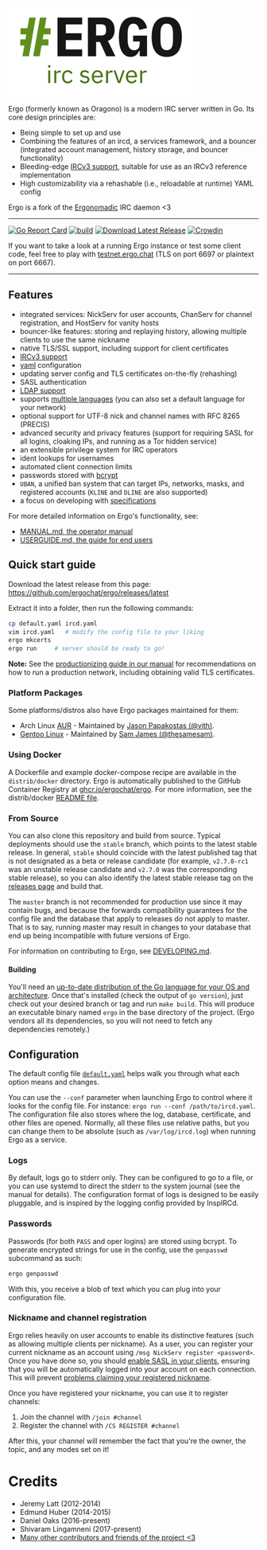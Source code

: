 ![Ergo logo](docs/logo.png)

Ergo (formerly known as Oragono) is a modern IRC server written in Go. Its core design principles are:

* Being simple to set up and use
* Combining the features of an ircd, a services framework, and a bouncer (integrated account management, history storage, and bouncer functionality)
* Bleeding-edge [IRCv3 support](https://ircv3.net/software/servers.html), suitable for use as an IRCv3 reference implementation
* High customizability via a rehashable (i.e., reloadable at runtime) YAML config

Ergo is a fork of the [Ergonomadic](https://github.com/jlatt/ergonomadic) IRC daemon <3

---

[![Go Report Card](https://goreportcard.com/badge/github.com/ergochat/ergo)](https://goreportcard.com/report/github.com/ergochat/ergo)
[![build](https://github.com/ergochat/ergo/actions/workflows/build.yml/badge.svg)](https://github.com/ergochat/ergo/actions/workflows/build.yml)
[![Download Latest Release](https://img.shields.io/badge/downloads-latest%20release-green.svg)](https://github.com/ergochat/ergo/releases/latest)
[![Crowdin](https://d322cqt584bo4o.cloudfront.net/ergochat/localized.svg)](https://crowdin.com/project/ergochat)

If you want to take a look at a running Ergo instance or test some client code, feel free to play with [testnet.ergo.chat](https://testnet.ergo.chat/) (TLS on port 6697 or plaintext on port 6667).

---


## Features

* integrated services: NickServ for user accounts, ChanServ for channel registration, and HostServ for vanity hosts
* bouncer-like features: storing and replaying history, allowing multiple clients to use the same nickname
* native TLS/SSL support, including support for client certificates
* [IRCv3 support](https://ircv3.net/software/servers.html)
* [yaml](https://yaml.org/) configuration
* updating server config and TLS certificates on-the-fly (rehashing)
* SASL authentication
* [LDAP support](https://github.com/ergochat/ergo-ldap)
* supports [multiple languages](https://crowdin.com/project/ergochat) (you can also set a default language for your network)
* optional support for UTF-8 nick and channel names with RFC 8265 (PRECIS)
* advanced security and privacy features (support for requiring SASL for all logins, cloaking IPs, and running as a Tor hidden service)
* an extensible privilege system for IRC operators
* ident lookups for usernames
* automated client connection limits
* passwords stored with [bcrypt](https://godoc.org/golang.org/x/crypto)
* `UBAN`, a unified ban system that can target IPs, networks, masks, and registered accounts (`KLINE` and `DLINE` are also supported)
* a focus on developing with [specifications](https://ergo.chat/specs.html)

For more detailed information on Ergo's functionality, see:

* [MANUAL.md, the operator manual](https://github.com/ergochat/ergo/blob/stable/docs/MANUAL.md)
* [USERGUIDE.md, the guide for end users](https://github.com/ergochat/ergo/blob/stable/docs/USERGUIDE.md)

## Quick start guide

Download the latest release from this page: https://github.com/ergochat/ergo/releases/latest

Extract it into a folder, then run the following commands:

```sh
cp default.yaml ircd.yaml
vim ircd.yaml   # modify the config file to your liking
ergo mkcerts
ergo run     # server should be ready to go!
```

**Note:** See the [productionizing guide in our manual](https://github.com/ergochat/ergo/blob/stable/docs/MANUAL.md#productionizing-with-systemd) for recommendations on how to run a production network, including obtaining valid TLS certificates.

### Platform Packages

Some platforms/distros also have Ergo packages maintained for them:

* Arch Linux [AUR](https://aur.archlinux.org/packages/ergochat/) - Maintained by [Jason Papakostas (@vith)](https://github.com/vith).
* [Gentoo Linux](https://packages.gentoo.org/packages/net-irc/ergo) - Maintained by [Sam James (@thesamesam)](https://github.com/thesamesam).

### Using Docker

A Dockerfile and example docker-compose recipe are available in the `distrib/docker` directory. Ergo is automatically published
to the GitHub Container Registry at [ghcr.io/ergochat/ergo](https://ghcr.io/ergochat/ergo). For more information, see the distrib/docker
[README file](https://github.com/ergochat/ergo/blob/master/distrib/docker/README.md).

### From Source

You can also clone this repository and build from source. Typical deployments should use the `stable` branch, which points to the latest stable release. In general, `stable` should coincide with the latest published tag that is not designated as a beta or release candidate (for example, `v2.7.0-rc1` was an unstable release candidate and `v2.7.0` was the corresponding stable release), so you can also identify the latest stable release tag on the [releases page](https://github.com/ergochat/ergo/releases) and build that.

The `master` branch is not recommended for production use since it may contain bugs, and because the forwards compatibility guarantees for the config file and the database that apply to releases do not apply to master. That is to say, running master may result in changes to your database that end up being incompatible with future versions of Ergo.

For information on contributing to Ergo, see [DEVELOPING.md](https://github.com/ergochat/ergo/blob/master/DEVELOPING.md).

#### Building

You'll need an [up-to-date distribution of the Go language for your OS and architecture](https://golang.org/dl/). Once that's installed (check the output of `go version`), just check out your desired branch or tag and run `make build`. This will produce an executable binary named `ergo` in the base directory of the project. (Ergo vendors all its dependencies, so you will not need to fetch any dependencies remotely.)

## Configuration

The default config file [`default.yaml`](default.yaml) helps walk you through what each option means and changes.

You can use the `--conf` parameter when launching Ergo to control where it looks for the config file. For instance: `ergo run --conf /path/to/ircd.yaml`. The configuration file also stores where the log, database, certificate, and other files are opened. Normally, all these files use relative paths, but you can change them to be absolute (such as `/var/log/ircd.log`) when running Ergo as a service.

### Logs

By default, logs go to stderr only. They can be configured to go to a file, or you can use systemd to direct the stderr to the system journal (see the manual for details). The configuration format of logs is designed to be easily pluggable, and is inspired by the logging config provided by InspIRCd.

### Passwords

Passwords (for both `PASS` and oper logins) are stored using bcrypt. To generate encrypted strings for use in the config, use the `genpasswd` subcommand as such:

```sh
ergo genpasswd
```

With this, you receive a blob of text which you can plug into your configuration file.

### Nickname and channel registration

Ergo relies heavily on user accounts to enable its distinctive features (such as allowing multiple clients per nickname). As a user, you can register your current nickname as an account using `/msg NickServ register <password>`. Once you have done so, you should [enable SASL in your clients](https://libera.chat/guides/sasl), ensuring that you will be automatically logged into your account on each connection. This will prevent [problems claiming your registered nickname](https://github.com/ergochat/ergo/blob/master/docs/MANUAL.md#nick-equals-account).

Once you have registered your nickname, you can use it to register channels:

1. Join the channel with `/join #channel`
2. Register the channel with `/CS REGISTER #channel`

After this, your channel will remember the fact that you're the owner, the topic, and any modes set on it!


# Credits

* Jeremy Latt (2012-2014)
* Edmund Huber (2014-2015)
* Daniel Oaks (2016-present)
* Shivaram Lingamneni (2017-present)
* [Many other contributors and friends of the project <3](https://github.com/ergochat/ergo/blob/master/CHANGELOG.md)
